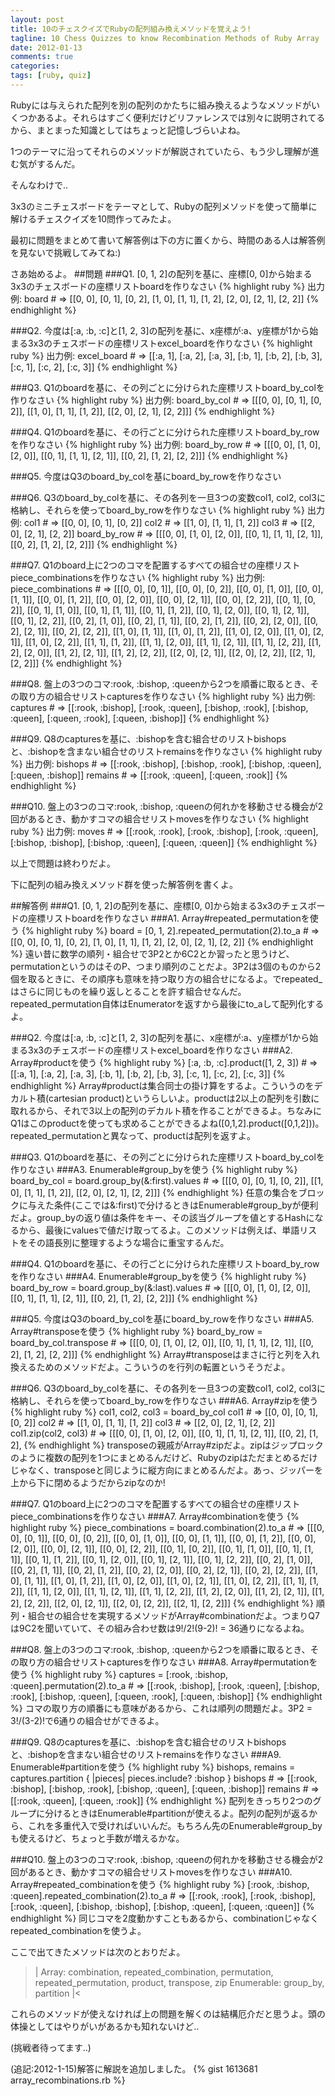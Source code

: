 ```yaml
---
layout: post
title: 10のチェスクイズでRubyの配列組み換えメソッドを覚えよう!
tagline: 10 Chess Quizzes to know Recombination Methods of Ruby Array
date: 2012-01-13
comments: true
categories:
tags: [ruby, quiz]
---
```


Rubyには与えられた配列を別の配列のかたちに組み換えるようなメソッドがいくつかあるよ。それらはすごく便利だけどリファレンスでは別々に説明されてるから、まとまった知識としてはちょっと記憶しづらいよね。

1つのテーマに沿ってそれらのメソッドが解説されていたら、もう少し理解が進む気がするんだ。

そんなわけで..

3x3のミニチェスボードをテーマとして、Rubyの配列メソッドを使って簡単に解けるチェスクイズを10問作ってみたよ。

最初に問題をまとめて書いて解答例は下の方に置くから、時間のある人は解答例を見ないで挑戦してみてね:)

さあ始めるよ。
##問題
###Q1. [0, 1, 2]の配列を基に、座標[0, 0]から始まる3x3のチェスボードの座標リストboardを作りなさい
{% highlight ruby %}
出力例: board # => [[0, 0], [0, 1], [0, 2], [1, 0], [1, 1], [1, 2], [2, 0], [2, 1], [2, 2]]
{% endhighlight %}

###Q2. 今度は[:a, :b, :c]と[1, 2, 3]の配列を基に、x座標が:a、y座標が1から始まる3x3のチェスボードの座標リストexcel_boardを作りなさい
{% highlight ruby %}
出力例: excel_board # => [[:a, 1], [:a, 2], [:a, 3], [:b, 1], [:b, 2], [:b, 3], [:c, 1], [:c, 2], [:c, 3]]
{% endhighlight %}

###Q3. Q1のboardを基に、その列ごとに分けられた座標リストboard_by_colを作りなさい
{% highlight ruby %}
出力例: board_by_col # => [[[0, 0], [0, 1], [0, 2]], [[1, 0], [1, 1], [1, 2]], [[2, 0], [2, 1], [2, 2]]]
{% endhighlight %}

###Q4. Q1のboardを基に、その行ごとに分けられた座標リストboard_by_rowを作りなさい
{% highlight ruby %}
出力例: board_by_row # => [[[0, 0], [1, 0], [2, 0]], [[0, 1], [1, 1], [2, 1]], [[0, 2], [1, 2], [2, 2]]]
{% endhighlight %}

###Q5. 今度はQ3のboard_by_colを基にboard_by_rowを作りなさい

###Q6. Q3のboard_by_colを基に、その各列を一旦3つの変数col1, col2, col3に格納し、それらを使ってboard_by_rowを作りなさい
{% highlight ruby %}
出力例: 
col1 # => [[0, 0], [0, 1], [0, 2]]
col2 # => [[1, 0], [1, 1], [1, 2]]
col3 # => [[2, 0], [2, 1], [2, 2]]
board_by_row # => [[[0, 0], [1, 0], [2, 0]], [[0, 1], [1, 1], [2, 1]], [[0, 2], [1, 2], [2, 2]]]
{% endhighlight %}

###Q7. Q1のboard上に2つのコマを配置するすべての組合せの座標リストpiece_combinationsを作りなさい
{% highlight ruby %}
出力例: piece_combinations # => [[[0, 0], [0, 1]], [[0, 0], [0, 2]], [[0, 0], [1, 0]], [[0, 0], [1, 1]], [[0, 0], [1, 2]], [[0, 0], [2, 0]], [[0, 0], [2, 1]], [[0, 0], [2, 2]], [[0, 1], [0, 2]], [[0, 1], [1, 0]], [[0, 1], [1, 1]], [[0, 1], [1, 2]], [[0, 1], [2, 0]], [[0, 1], [2, 1]], [[0, 1], [2, 2]], [[0, 2], [1, 0]], [[0, 2], [1, 1]], [[0, 2], [1, 2]], [[0, 2], [2, 0]], [[0, 2], [2, 1]], [[0, 2], [2, 2]], [[1, 0], [1, 1]], [[1, 0], [1, 2]], [[1, 0], [2, 0]], [[1, 0], [2, 1]], [[1, 0], [2, 2]], [[1, 1], [1, 2]], [[1, 1], [2, 0]], [[1, 1], [2, 1]], [[1, 1], [2, 2]], [[1, 2], [2, 0]], [[1, 2], [2, 1]], [[1, 2], [2, 2]], [[2, 0], [2, 1]], [[2, 0], [2, 2]], [[2, 1], [2, 2]]]
{% endhighlight %}

###Q8. 盤上の3つのコマ:rook, :bishop, :queenから2つを順番に取るとき、その取り方の組合せリストcapturesを作りなさい
{% highlight ruby %}
出力例: captures # => [[:rook, :bishop], [:rook, :queen], [:bishop, :rook], [:bishop, :queen], [:queen, :rook], [:queen, :bishop]]
{% endhighlight %}

###Q9. Q8のcapturesを基に、:bishopを含む組合せのリストbishopsと、:bishopを含まない組合せのリストremainsを作りなさい
{% highlight ruby %}
出力例:
bishops # => [[:rook, :bishop], [:bishop, :rook], [:bishop, :queen], [:queen, :bishop]]
remains # => [[:rook, :queen], [:queen, :rook]]
{% endhighlight %}

###Q10. 盤上の3つのコマ:rook, :bishop, :queenの何れかを移動させる機会が2回があるとき、動かすコマの組合せリストmovesを作りなさい
{% highlight ruby %}
出力例: moves # => [[:rook, :rook], [:rook, :bishop], [:rook, :queen], [:bishop, :bishop], [:bishop, :queen], [:queen, :queen]]
{% endhighlight %}

以上で問題は終わりだよ。

下に配列の組み換えメソッド群を使った解答例を書くよ。





##解答例
###Q1. [0, 1, 2]の配列を基に、座標[0, 0]から始まる3x3のチェスボードの座標リストboardを作りなさい
###A1. Array#repeated_permutationを使う
{% highlight ruby %}
  board = [0, 1, 2].repeated_permutation(2).to_a # => [[0, 0], [0, 1], [0, 2], [1, 0], [1, 1], [1, 2], [2, 0], [2, 1], [2, 2]]
{% endhighlight %}
遠い昔に数学の順列・組合せで3P2とか6C2とか習ったと思うけど、permutationというのはそのP、つまり順列のことだよ。3P2は3個のものから2個を取るときに、その順序も意味を持つ取り方の組合せになるよ。でrepeated_はさらに同じものを繰り返しとることを許す組合せなんだ。repeated_permutation自体はEnumeratorを返すから最後にto_aして配列化するよ。

###Q2. 今度は[:a, :b, :c]と[1, 2, 3]の配列を基に、x座標が:a、y座標が1から始まる3x3のチェスボードの座標リストexcel_boardを作りなさい
###A2. Array#productを使う
{% highlight ruby %}
  [:a, :b, :c].product([1, 2, 3]) # => [[:a, 1], [:a, 2], [:a, 3], [:b, 1], [:b, 2], [:b, 3], [:c, 1], [:c, 2], [:c, 3]]
{% endhighlight %}
Array#productは集合同士の掛け算をするよ。こういうのをデカルト積(cartesian product)というらしいよ。productは2以上の配列を引数に取れるから、それで3以上の配列のデカルト積を作ることができるよ。ちなみにQ1はこのproductを使っても求めることができるよね([0,1,2].product([0,1,2]))。repeated_permutationと異なって、productは配列を返すよ。

###Q3. Q1のboardを基に、その列ごとに分けられた座標リストboard_by_colを作りなさい
###A3. Enumerable#group_byを使う
{% highlight ruby %}
  board_by_col = board.group_by(&:first).values # => [[[0, 0], [0, 1], [0, 2]], [[1, 0], [1, 1], [1, 2]], [[2, 0], [2, 1], [2, 2]]]
{% endhighlight %}
任意の集合をブロックに与えた条件(ここでは&:first)で分けるときはEnumerable#group_byが便利だよ。group_byの返り値は条件をキー、その該当グループを値とするHashになるから、最後にvaluesで値だけ取ってるよ。このメソッドは例えば、単語リストをその語長別に整理するような場合に重宝するんだ。

###Q4. Q1のboardを基に、その行ごとに分けられた座標リストboard_by_rowを作りなさい
###A4. Enumerable#group_byを使う
{% highlight ruby %}
  board_by_row = board.group_by(&:last).values # => [[[0, 0], [1, 0], [2, 0]], [[0, 1], [1, 1], [2, 1]], [[0, 2], [1, 2], [2, 2]]]
{% endhighlight %}

###Q5. 今度はQ3のboard_by_colを基にboard_by_rowを作りなさい
###A5. Array#transposeを使う
{% highlight ruby %}
  board_by_row = board_by_col.transpose # => [[[0, 0], [1, 0], [2, 0]], [[0, 1], [1, 1], [2, 1]], [[0, 2], [1, 2], [2, 2]]]
{% endhighlight %}
Array#transposeはまさに行と列を入れ換えるためのメソッドだよ。こういうのを行列の転置というそうだよ。

###Q6. Q3のboard_by_colを基に、その各列を一旦3つの変数col1, col2, col3に格納し、それらを使ってboard_by_rowを作りなさい
###A6. Array#zipを使う
{% highlight ruby %}
  col1, col2, col3 = board_by_col
  col1 # => [[0, 0], [0, 1], [0, 2]]
  col2 # => [[1, 0], [1, 1], [1, 2]]
  col3 # => [[2, 0], [2, 1], [2, 2]]
  col1.zip(col2, col3) # => [[[0, 0], [1, 0], [2, 0]], [[0, 1], [1, 1], [2, 1]], [[0, 2], [1, 2], 
{% endhighlight %}
transposeの親戚がArray#zipだよ。zipはジップロックのように複数の配列を1つにまとめるんだけど、Rubyのzipはただまとめるだけじゃなく、transposeと同じように縦方向にまとめるんだよ。あっ、ジッパーを上から下に閉めるようだからzipなのか!

###Q7. Q1のboard上に2つのコマを配置するすべての組合せの座標リストpiece_combinationsを作りなさい
###A7. Array#combinationを使う
{% highlight ruby %}
  piece_combinations = board.combination(2).to_a # => [[[0, 0], [0, 1]], [[0, 0], [0, 2]], [[0, 0], [1, 0]], [[0, 0], [1, 1]], [[0, 0], [1, 2]], [[0, 0], [2, 0]], [[0, 0], [2, 1]], [[0, 0], [2, 2]], [[0, 1], [0, 2]], [[0, 1], [1, 0]], [[0, 1], [1, 1]], [[0, 1], [1, 2]], [[0, 1], [2, 0]], [[0, 1], [2, 1]], [[0, 1], [2, 2]], [[0, 2], [1, 0]], [[0, 2], [1, 1]], [[0, 2], [1, 2]], [[0, 2], [2, 0]], [[0, 2], [2, 1]], [[0, 2], [2, 2]], [[1, 0], [1, 1]], [[1, 0], [1, 2]], [[1, 0], [2, 0]], [[1, 0], [2, 1]], [[1, 0], [2, 2]], [[1, 1], [1, 2]], [[1, 1], [2, 0]], [[1, 1], [2, 1]], [[1, 1], [2, 2]], [[1, 2], [2, 0]], [[1, 2], [2, 1]], [[1, 2], [2, 2]], [[2, 0], [2, 1]], [[2, 0], [2, 2]], [[2, 1], [2, 2]]]
{% endhighlight %}
順列・組合せの組合せを実現するメソッドがArray#combinationだよ。つまりQ7は9C2を聞いていて、その組み合わせ数は9!/2!(9-2)! = 36通りになるよね。

###Q8. 盤上の3つのコマ:rook, :bishop, :queenから2つを順番に取るとき、その取り方の組合せリストcapturesを作りなさい
###A8. Array#permutationを使う
{% highlight ruby %}
  captures = [:rook, :bishop, :queen].permutation(2).to_a # => [[:rook, :bishop], [:rook, :queen], [:bishop, :rook], [:bishop, :queen], [:queen, :rook], [:queen, :bishop]]
{% endhighlight %}
コマの取り方の順番にも意味があるから、これは順列の問題だよ。3P2 = 3!/(3-2)!で6通りの組合せができるよ。

###Q9. Q8のcapturesを基に、:bishopを含む組合せのリストbishopsと、:bishopを含まない組合せのリストremainsを作りなさい
###A9. Enumerable#partitionを使う
{% highlight ruby %}
  bishops, remains = captures.partition { |pieces| pieces.include? :bishop }
  bishops # => [[:rook, :bishop], [:bishop, :rook], [:bishop, :queen], [:queen, :bishop]]
  remains # => [[:rook, :queen], [:queen, :rook]]
{% endhighlight %}
配列をきっちり2つのグループに分けるときはEnumerable#partitionが使えるよ。配列の配列が返るから、これを多重代入で受ければいいんだ。もちろん先のEnumerable#group_byも使えるけど、ちょっと手数が増えるかな。

###Q10. 盤上の3つのコマ:rook, :bishop, :queenの何れかを移動させる機会が2回があるとき、動かすコマの組合せリストmovesを作りなさい
###A10. Array#repeated_combinationを使う
{% highlight ruby %}
  [:rook, :bishop, :queen].repeated_combination(2).to_a # => [[:rook, :rook], [:rook, :bishop], [:rook, :queen], [:bishop, :bishop], [:bishop, :queen], [:queen, :queen]]
{% endhighlight %}
同じコマを2度動かすこともあるから、combinationじゃなくrepeated_combinationを使うよ。

ここで出てきたメソッドは次のとおりだよ。
>|
Array:
  combination, repeated_combination, permutation,
  repeated_permutation, product, transpose, zip
Enumerable:
  group_by, partition
|<

これらのメソッドが使えなければ上の問題を解くのは結構厄介だと思うよ。頭の体操としてはやりがいがあるかも知れないけど..

(挑戦者待ってます..)

(追記:2012-1-15)解答に解説を追加しました。
{% gist 1613681 array_recombinations.rb %}
